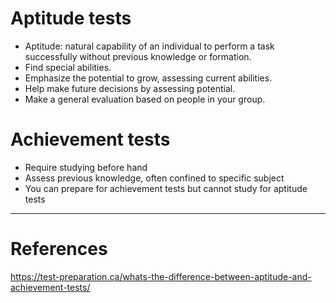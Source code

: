 # Aptitude tests 
- Aptitude: natural capability of an individual to perform a task successfully without previous knowledge or formation.
- Find special abilities.
- Emphasize the potential to grow, assessing current abilities.
- Help make future decisions by assessing potential.
- Make a general evaluation based on people in your group. 
# Achievement tests
- Require studying before hand
- Assess previous knowledge, often confined to specific subject
- You can prepare for achievement tests but cannot study for aptitude tests
---
# References
https://test-preparation.ca/whats-the-difference-between-aptitude-and-achievement-tests/